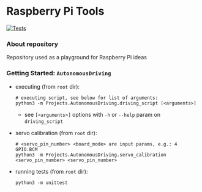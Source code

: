# Raspberry Pi Tools
[![Tests](https://github.com/francudina/Raspberry-Pi-Tools/actions/workflows/tests.yaml/badge.svg)](https://github.com/francudina/Raspberry-Pi-Tools/actions/workflows/tests.yaml)


### About repository
Repository used as a playground for Raspberry Pi ideas

### Getting Started: `AutonomousDriving`

- executing (from `root` dir):
    ```
    # executing script, see below for list of arguments:
    python3 -m Projects.AutonomousDriving.driving_script [<arguments>]
    ```
  
  - see `[<arguments>]` options with `-h` or `--help` param on `driving_script`
  

- servo calibration (from `root` dir):
    ```
    # <servo_pin_number> <board_mode> are input params, e.g.: 4 GPIO.BCM
    python3 -m Projects.AutonomousDriving.servo_calibration <servo_pin_number> <servo_pin_number>
    ```
  
- running tests (from `root` dir):
  ```
  python3 -m unittest
  ```
